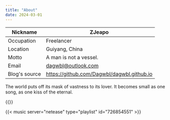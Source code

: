 ```yaml
---
title: "About"
date: 2024-03-01
---
```


|Nickname|ZJeapo|
|---|---|
|Occupation|Freelancer|
|Location|Guiyang, China|
|Motto|A man is not a vessel.|
|Email|dagwbl@outlook.com|
|Blog's source|https://github.com/Dagwbl/dagwbl.github.io|

The world puts off its mask of vastness to its lover. It becomes small as one song, as one kiss of the eternal.

{{<heatmap>}}

{{< music server="netease" type="playlist" id="726854551" >}}
